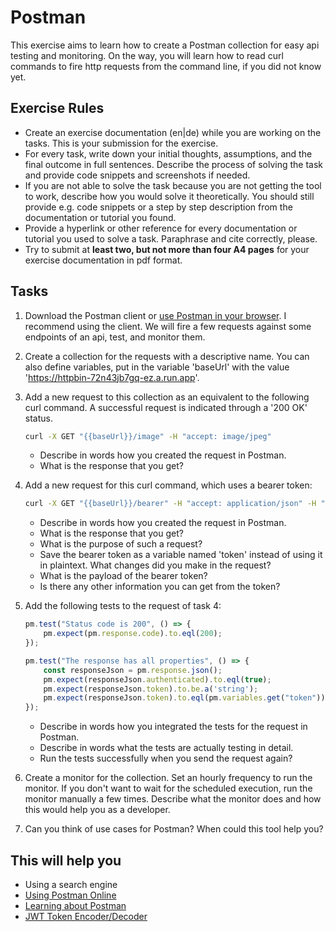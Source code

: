 # Postman

This exercise aims to learn how to create a Postman collection for easy api testing and monitoring. On the way, you will learn how to read curl commands to fire http requests from the command line, if you did not know yet.

## Exercise Rules

- Create an exercise documentation (en|de) while you are working on the tasks. This is your submission for the exercise.
- For every task, write down your initial thoughts, assumptions, and the final outcome in full sentences. Describe the process of solving the task and provide code snippets and screenshots if needed.
- If you are not able to solve the task because you are not getting the tool to work, describe how you would solve it theoretically. You should still provide e.g. code snippets or a step by step description from the documentation or tutorial you found.
- Provide a hyperlink or other reference for every documentation or tutorial you used to solve a task. Paraphrase and cite correctly, please.
- Try to submit at __least two, but not more than four A4 pages__ for your exercise documentation in pdf format.

## Tasks

1. Download the Postman client or [use Postman in your browser](https://web.postman.co/). I recommend using the client. We will fire a few requests against some endpoints of an api, test, and monitor them.
2. Create a collection for the requests with a descriptive name. You can also define variables, put in the variable 'baseUrl' with the value 'https://httpbin-72n43jb7gq-ez.a.run.app'.
3. Add a new request to this collection as an equivalent to the following curl command. A successful request is indicated through a '200 OK' status.

    ```bash
    curl -X GET "{{baseUrl}}/image" -H "accept: image/jpeg"
    ```

    - Describe in words how you created the request in Postman.
    - What is the response that you get?

4. Add a new request for this curl command, which uses a bearer token:

    ```bash
    curl -X GET "{{baseUrl}}/bearer" -H "accept: application/json" -H "Authorization: Bearer eyJhbGciOiJIUzI1NiIsInR5cCI6IkpXVCJ9.eyJzdWIiOiIxMjM0NTY3ODkwIiwibmFtZSI6IkphbmUgQmVhciIsImdyb3VwIjoiZGV2ZWxvcGVyIiwiaWF0IjoxNTE2MjM5MDIyfQ.9WSqLT7Lva8UeaQDdDMlwIABJTUI-vFJ3Sa1FqqpFpA"
    ```

    - Describe in words how you created the request in Postman.
    - What is the response that you get?
    - What is the purpose of such a request?
    - Save the bearer token as a variable named 'token' instead of using it in plaintext. What changes did you make in the request?
    - What is the payload of the bearer token?
    - Is there any other information you can get from the token?

5. Add the following tests to the request of task 4:

    ```js
    pm.test("Status code is 200", () => {
        pm.expect(pm.response.code).to.eql(200);
    });

    pm.test("The response has all properties", () => {
        const responseJson = pm.response.json();
        pm.expect(responseJson.authenticated).to.eql(true);
        pm.expect(responseJson.token).to.be.a('string');
        pm.expect(responseJson.token).to.eql(pm.variables.get("token"));
    });
    ```

    - Describe in words how you integrated the tests for the request in Postman.
    - Describe in words what the tests are actually testing in detail.
    - Run the tests successfully when you send the request again?

6. Create a monitor for the collection. Set an hourly frequency to run the monitor. If you don't want to wait for the scheduled execution, run the monitor manually a few times. Describe what the monitor does and how this would help you as a developer.

7. Can you think of use cases for Postman? When could this tool help you?

## This will help you

- Using a search engine
- [Using Postman Online](https://web.postman.co/)
- [Learning about Postman](https://learning.postman.com/)
- [JWT Token Encoder/Decoder](https://jwt.io/)
